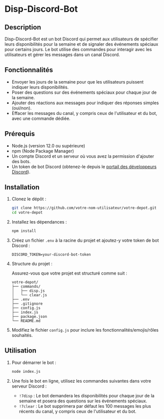# Disp-Discord-Bot

## Description

Disp-Discord-Bot est un bot Discord qui permet aux utilisateurs de spécifier leurs disponibilités pour la semaine et de signaler des événements spéciaux pour certains jours. Le bot utilise des commandes pour interagir avec les utilisateurs et gérer les messages dans un canal Discord.

## Fonctionnalités

- Envoyer les jours de la semaine pour que les utilisateurs puissent indiquer leurs disponibilités.
- Poser des questions sur des événements spéciaux pour chaque jour de la semaine.
- Ajouter des réactions aux messages pour indiquer des réponses simples (oui/non).
- Effacer les messages du canal, y compris ceux de l'utilisateur et du bot, avec une commande dédiée.

## Prérequis

- Node.js (version 12.0 ou supérieure)
- npm (Node Package Manager)
- Un compte Discord et un serveur où vous avez la permission d'ajouter des bots.
- Un token de bot Discord (obtenez-le depuis le [portail des développeurs Discord](https://discord.com/developers/applications)).

## Installation

1. Clonez le dépôt :

    ```sh
    git clone https://github.com/votre-nom-utilisateur/votre-depot.git
    cd votre-depot
    ```

2. Installez les dépendances :

    ```sh
    npm install
    ```

3. Créez un fichier `.env` à la racine du projet et ajoutez-y votre token de bot Discord :

    ```env
    DISCORD_TOKEN=your-discord-bot-token
    ```

4. Structure du projet :

    Assurez-vous que votre projet est structuré comme suit :

    ```
    votre-depot/
    ├── commands/
    │   ├── disp.js
    │   └── clear.js
    ├── .env
    ├── .gitignore
    ├── config.js
    ├── index.js
    ├── package.json
    └── README.md
    ```

5. Modifiez le fichier `config.js` pour inclure les fonctionnalités/emojis/rôles souhaités.

## Utilisation

1. Pour démarrer le bot :

    ```sh
    node index.js
    ```

2. Une fois le bot en ligne, utilisez les commandes suivantes dans votre serveur Discord :

    - `!7disp` : Le bot demandera les disponibilités pour chaque jour de la semaine et posera des questions sur les événements spéciaux.
    - `!7clear` : Le bot supprimera par défaut les 100 messages les plus récents du canal, y compris ceux de l'utilisateur et du bot.
